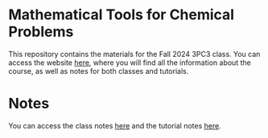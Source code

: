 # Mathematical Tools for Chemical Problems  

This repository contains the materials for the Fall 2024 3PC3 class. You can access the website [here]([https://chemai-lab.com/Teaching.html](https://chemai-lab.github.io/Math4Chem/intro.html)), where you will find all the information about the course, as well as notes for both classes and tutorials.

# Notes 

You can access the class notes [here](https://github.com/ChemAI-Lab/Math4Chem/tree/main/website/Lecture_Notes) and the tutorial notes [here](https://github.com/ChemAI-Lab/Math4Chem/tree/main/website/Tutorial_Presentation).  
